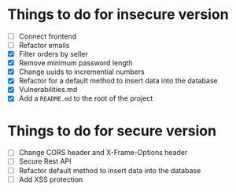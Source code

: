 # Things to do for insecure version

- [ ] Connect frontend
- [ ] Refactor emails
- [X] Filter orders by seller
- [x] Remove minimum password length
- [X] Change uuids to incremential numbers
- [X] Refactor for a default method to insert data into the database
- [X] Vulnerabilities.md
- [X] Add a `README.md` to the root of the project

# Things to do for secure version
- [ ] Change CORS header and X-Frame-Options header
- [ ] Secure Rest API
- [ ] Refactor default method to insert data into the database
- [ ] Add XSS protection
